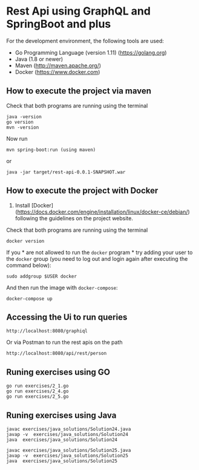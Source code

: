 # Rest Api using GraphQL and SpringBoot and plus

For the development environment, the following tools are used:

* Go Programming Language (version 1.11) (https://golang.org)
* Java (1.8 or newer)
* Maven (http://maven.apache.org/)
* Docker (https://www.docker.com)



## How to execute the project via maven

Check that both programs are running using the terminal

    java -version
    go version
    mvn -version

Now run 

    mvn spring-boot:run (using maven)
    
or

    java -jar target/rest-api-0.0.1-SNAPSHOT.war

## How to execute the project with Docker

1. Install [Docker] (https://docs.docker.com/engine/installation/linux/docker-ce/debian/) following the guidelines on the project website.

Check that both programs are running using the terminal

	docker version

If you * are not allowed to run the `docker` program *
try adding your user to the `docker` group (you need to log out and login again after executing the command below):
	
	sudo addgroup $USER docker

And then run the image with `docker-compose`:

	docker-compose up
	
## Accessing the Ui to run queries

    http://localhost:8080/graphiql
    
Or via Postman to run the rest apis on the path

    http://localhost:8080/api/rest/person

## Runing exercises using GO

	go run exercises/2_1.go 
	go run exercises/2_4.go
	go run exercises/2_5.go
	
	
## Runing exercises using Java

	javac exercises/java_solutions/Solution24.java
	javap -v  exercises/java_solutions/Solution24
	java  exercises/java_solutions/Solution24
	
	javac exercises/java_solutions/Solution25.java
    javap -v  exercises/java_solutions/Solution25
    java  exercises/java_solutions/Solution25
  